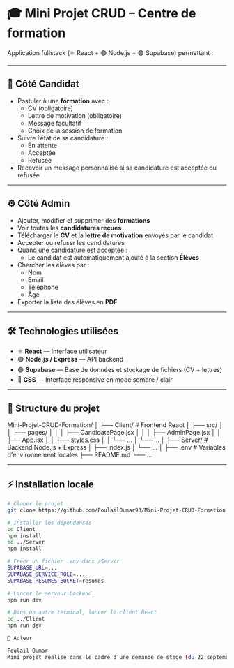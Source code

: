 # 🎓 Mini Projet CRUD – Centre de formation

Application fullstack (⚛️ React + 🟢 Node.js + 🟣 Supabase) permettant :

---

## 👤 Côté Candidat

- Postuler à une **formation** avec :
  - CV (obligatoire)
  - Lettre de motivation (obligatoire)
  - Message facultatif
  - Choix de la session de formation
- Suivre l’état de sa candidature :
  - En attente
  - Acceptée
  - Refusée
- Recevoir un message personnalisé si sa candidature est acceptée ou refusée

---

## ⚙️ Côté Admin

- Ajouter, modifier et supprimer des **formations**
- Voir toutes les **candidatures reçues**
- Télécharger le **CV** et la **lettre de motivation** envoyés par le candidat
- Accepter ou refuser les candidatures
- Quand une candidature est acceptée :
  - Le candidat est automatiquement ajouté à la section **Élèves**
- Chercher les élèves par :
  - Nom
  - Email
  - Téléphone
  - Âge
- Exporter la liste des élèves en **PDF**

---

## 🛠️ Technologies utilisées

- ⚛️ **React** — Interface utilisateur
- 🟢 **Node.js / Express** — API backend
- 🟣 **Supabase** — Base de données et stockage de fichiers (CV + lettres)
- 💅 **CSS** — Interface responsive en mode sombre / clair

---

## 📁 Structure du projet

Mini-Projet-CRUD-Formation/
│
├── Client/ # Frontend React
│ ├── src/
│ │ ├── pages/
│ │ │ ├── CandidatePage.jsx
│ │ │ ├── AdminPage.jsx
│ │ ├── App.jsx
│ │ ├── styles.css
│ │ └── ...
│ └── ...
│
├── Server/ # Backend Node.js + Express
│ ├── index.js
│ └── ...
│
├── .env # Variables d'environnement locales
├── README.md
└── ...


---

## ⚡ Installation locale

```bash
# Cloner le projet
git clone https://github.com/FoulailOumar93/Mini-Projet-CRUD-Formation.git

# Installer les dépendances
cd Client
npm install
cd ../Server
npm install

# Créer un fichier .env dans /Server
SUPABASE_URL=...
SUPABASE_SERVICE_ROLE=...
SUPABASE_RESUMES_BUCKET=resumes

# Lancer le serveur backend
npm run dev

# Dans un autre terminal, lancer le client React
cd ../Client
npm run dev

📅 Auteur

Foulail Oumar
Mini projet réalisé dans le cadre d’une demande de stage (du 22 septembre 2025 au 17 novembre 2025) à l’école O'Clock.
